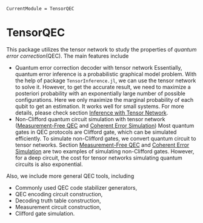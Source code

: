 ```@meta
CurrentModule = TensorQEC
```

# TensorQEC

This package utilizes the tensor network to study the properties of *quantum error correction*(QEC). The main features include
* Quantum error correction decoder with tensor network 
  Essentially, quantum error inference is a probabilistic graphical model problem. With the help of package `TensorInference.jl`, we can use the tensor network to solve it. However, to get the accurate result, we need to maximize a posteriori probability with an exponentially large number of possible configurations. Here we only maximize the marginal probability of each qubit to get an estimation. It works well for small systems. For more details, please check section [Inference with Tensor Network](@ref).
* Non-Clifford quantum circuit simulation with tensor network ([Measurement-Free QEC](@ref) and [Coherent Error Simulation](@ref))
  Most quantum gates in QEC protocols are Clifford gate, which can be simulated efficiently. To simulate non-Clifford gates, we convert quantum circuit to tensor networks. Section [Measurement-Free QEC](@ref) and [Coherent Error Simulation](@ref) are two examples of simulating non-Clifford gates. However, for a deep circuit, the cost for tensor networks simulating quantum circuits is also exponential.

Also, we include more general QEC tools, including
* Commonly used QEC code stabilizer generators,
* QEC encoding circuit construction,
* Decoding truth table construction,
* Measurement circuit construction,
* Clifford gate simulation.
  
